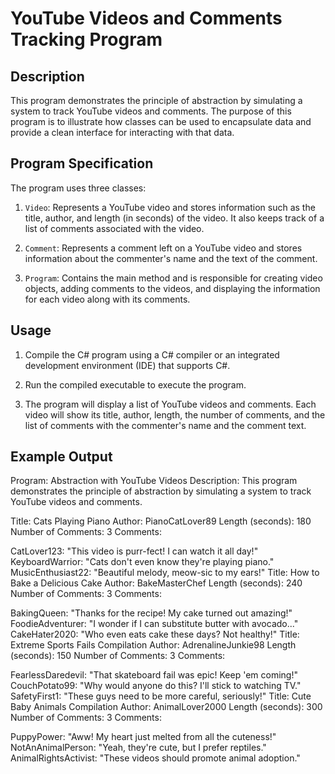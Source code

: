 # YouTube Videos and Comments Tracking Program

## Description

This program demonstrates the principle of abstraction by simulating a system to track YouTube videos and comments. The purpose of this program is to illustrate how classes can be used to encapsulate data and provide a clean interface for interacting with that data.

## Program Specification

The program uses three classes:

1. `Video`: Represents a YouTube video and stores information such as the title, author, and length (in seconds) of the video. It also keeps track of a list of comments associated with the video.

2. `Comment`: Represents a comment left on a YouTube video and stores information about the commenter's name and the text of the comment.

3. `Program`: Contains the main method and is responsible for creating video objects, adding comments to the videos, and displaying the information for each video along with its comments.

## Usage

1. Compile the C# program using a C# compiler or an integrated development environment (IDE) that supports C#.

2. Run the compiled executable to execute the program.

3. The program will display a list of YouTube videos and comments. Each video will show its title, author, length, the number of comments, and the list of comments with the commenter's name and the comment text.

## Example Output

Program: Abstraction with YouTube Videos
Description: This program demonstrates the principle of abstraction by simulating a system to track YouTube videos and comments.

Title: Cats Playing Piano
Author: PianoCatLover89
Length (seconds): 180
Number of Comments: 3
Comments:

CatLover123: "This video is purr-fect! I can watch it all day!"
KeyboardWarrior: "Cats don't even know they're playing piano."
MusicEnthusiast22: "Beautiful melody, meow-sic to my ears!"
Title: How to Bake a Delicious Cake
Author: BakeMasterChef
Length (seconds): 240
Number of Comments: 3
Comments:

BakingQueen: "Thanks for the recipe! My cake turned out amazing!"
FoodieAdventurer: "I wonder if I can substitute butter with avocado..."
CakeHater2020: "Who even eats cake these days? Not healthy!"
Title: Extreme Sports Fails Compilation
Author: AdrenalineJunkie98
Length (seconds): 150
Number of Comments: 3
Comments:

FearlessDaredevil: "That skateboard fail was epic! Keep 'em coming!"
CouchPotato99: "Why would anyone do this? I'll stick to watching TV."
SafetyFirst1: "These guys need to be more careful, seriously!"
Title: Cute Baby Animals Compilation
Author: AnimalLover2000
Length (seconds): 300
Number of Comments: 3
Comments:

PuppyPower: "Aww! My heart just melted from all the cuteness!"
NotAnAnimalPerson: "Yeah, they're cute, but I prefer reptiles."
AnimalRightsActivist: "These videos should promote animal adoption."